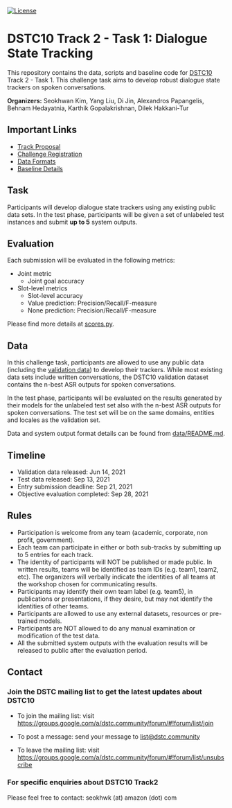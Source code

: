 [![License](https://img.shields.io/badge/License-Apache%202.0-blue.svg)](https://opensource.org/licenses/Apache-2.0)

# DSTC10 Track 2 - Task 1: Dialogue State Tracking

This repository contains the data, scripts and baseline code for [DSTC10](https://dstc10.dstc.community/) Track 2 - Task 1.
This challenge task aims to develop robust dialogue state trackers on spoken conversations.

**Organizers:** 
Seokhwan Kim, Yang Liu, Di Jin, Alexandros Papangelis, Behnam Hedayatnia, Karthik Gopalakrishnan, Dilek Hakkani-Tur

## Important Links
* [Track Proposal](https://drive.google.com/file/d/1JMK6EdD_QY2bR49wHhCaiFLPnGj-9Ztd/view)
* [Challenge Registration](https://forms.gle/Qigb3N3hGqpEgsuW8)
* [Data Formats](data/README.md)
* [Baseline Details](baseline/README.md)

## Task

Participants will develop dialogue state trackers using any existing public data sets.
In the test phase, participants will be given a set of unlabeled test instances and submit **up to 5** system outputs.

## Evaluation

Each submission will be evaluated in the following metrics:

* Joint metric
  - Joint goal accuracy
* Slot-level metrics
  - Slot-level accuracy
  - Value prediction: Precision/Recall/F-measure
  - None prediction: Precision/Recall/F-measure

Please find more details at [scores.py](scripts/scores.py).

## Data

In this challenge task, participants are allowed to use any public data (including the [validation data](data/val/)) to develop their trackers.
While most existing data sets include written conversations, the DSTC10 validation dataset contains the n-best ASR outputs for spoken conversations.

In the test phase, participants will be evaluated on the results generated by their models for the unlabeled test set also with the n-best ASR outputs for spoken conversations.
The test set will be on the same domains, entities and locales as the validation set.

Data and system output format details can be found from [data/README.md](data/README.md).

## Timeline

* Validation data released: Jun 14, 2021
* Test data released: Sep 13, 2021
* Entry submission deadline: Sep 21, 2021
* Objective evaluation completed: Sep 28, 2021

## Rules

* Participation is welcome from any team (academic, corporate, non profit, government).
* Each team can participate in either or both sub-tracks by submitting up to 5 entries for each track.
* The identity of participants will NOT be published or made public. In written results, teams will be identified as team IDs (e.g. team1, team2, etc). The organizers will verbally indicate the identities of all teams at the workshop chosen for communicating results.
* Participants may identify their own team label (e.g. team5), in publications or presentations, if they desire, but may not identify the identities of other teams.
* Participants are allowed to use any external datasets, resources or pre-trained models.
* Participants are NOT allowed to do any manual examination or modification of the test data.
* All the submitted system outputs with the evaluation results will be released to public after the evaluation period.

## Contact

### Join the DSTC mailing list to get the latest updates about DSTC10
* To join the mailing list: visit https://groups.google.com/a/dstc.community/forum/#!forum/list/join

* To post a message: send your message to list@dstc.community

* To leave the mailing list: visit https://groups.google.com/a/dstc.community/forum/#!forum/list/unsubscribe

### For specific enquiries about DSTC10 Track2

Please feel free to contact: seokhwk (at) amazon (dot) com
